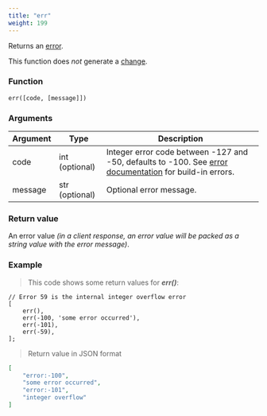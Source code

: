 ```yaml
---
title: "err"
weight: 199
---
```


Returns an [error](../../data-types/error).

This function does *not* generate a [change](../../overview/changes).

### Function

`err([code, [message]])`

### Arguments

Argument | Type | Description
-------- | ---- | -----------
code | int (optional) | Integer error code between -127 and -50, defaults to -100. See [error documentation](../../errors) for build-in errors.
message | str (optional) | Optional error message.

### Return value

An error value *(in a client response, an error value will be packed as a string value with the error message)*.

### Example

> This code shows some return values for ***err()***:

```thingsdb,json_response
// Error 59 is the internal integer overflow error
[
    err(),
    err(-100, 'some error occurred'),
    err(-101),
    err(-59),
];
```

> Return value in JSON format

```json
[
    "error:-100",
    "some error occurred",
    "error:-101",
    "integer overflow"
]
```
